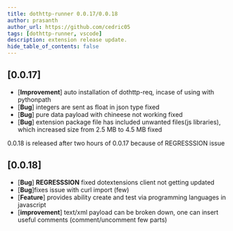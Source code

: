 ```yaml
---
title: dothttp-runner 0.0.17/0.0.18
author: prasanth
author_url: https://github.com/cedric05
tags: [dothttp-runner, vscode]
description: extension release update.
hide_table_of_contents: false
---
```


## [0.0.17]
- [**Improvement**] auto installation of dothttp-req, incase of using with pythonpath
- [**Bug**] integers are sent as float in json type fixed
- [**Bug**] pure data payload with chineese not working fixed
- [**Bug**] extension package file has included unwanted files(js libraries), which increased size from 2.5 MB to 4.5 MB fixed


0.0.18 is released after two hours of 0.0.17 because of REGRESSSION issue
## [0.0.18]
- [**Bug**] **REGRESSSION** fixed dotextensions client not getting updated
- [**Bug**]fixes issue with curl import (few)
- [**Feature**] provides ability create and test via programming languages in javascript
- [**improvement**] text/xml payload can be broken down, one can insert useful comments (comment/uncomment few parts)